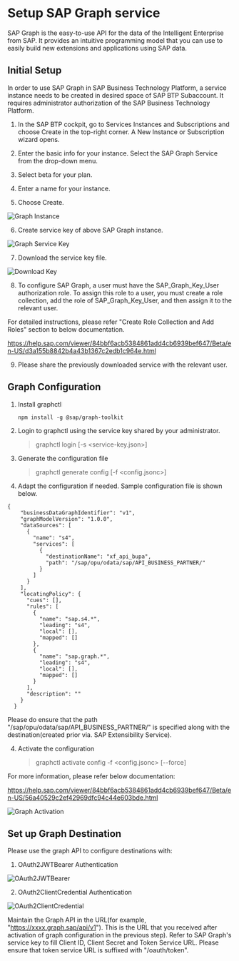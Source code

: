 # Setup SAP Graph service 

SAP Graph is the easy-to-use API for the data of the Intelligent Enterprise from SAP. It provides an intuitive programming model that you can use to easily build new extensions and applications using SAP data.

## Initial Setup

In order to use SAP Graph in SAP Business Technology Platform, a service instance needs to be created in desired space of SAP BTP Subaccount.
It requires administrator authorization of the SAP Business Technology Platform.

1. In the SAP BTP cockpit, go to Services Instances and Subscriptions and choose Create in the top-right corner. A New Instance or Subscription wizard opens.

2. Enter the basic info for your instance. Select the SAP Graph Service from the drop-down menu.

3. Select beta for your plan.

4. Enter a name for your instance.

5. Choose Create.

![Graph Instance](./images/graphInstance.png)

6. Create service key of above SAP Graph instance.

![Graph Service Key](./images/serviceKey.png)

7. Download the service key file.

![Download Key](./images/downloadKey.png)

8. To configure SAP Graph, a user must have the SAP_Graph_Key_User authorization role. To assign this role to a user, you must create a role collection, add the role of SAP_Graph_Key_User, and then assign it to the relevant user.

For detailed instructions, please refer "Create Role Collection and Add Roles" section to below documentation.

https://help.sap.com/viewer/84bbf6acb5384861add4cb6939bef647/Beta/en-US/d3a155b8842b4a43b1367c2edb1c964e.html

9. Please share the previously downloaded service with the relevant user.

## Graph Configuration

1. Install graphctl
    
    ` npm install -g @sap/graph-toolkit `

2. Login to graphctl using the service key shared by your administrator.

    > graphctl login [-s <service-key.json>]

3. Generate the configuration file

    > graphctl generate config [-f <config.jsonc>]

4. Adapt the configuration if needed. Sample configuration file is shown below.

```
{
    "businessDataGraphIdentifier": "v1",
    "graphModelVersion": "1.0.0",
    "dataSources": [
      {
        "name": "s4",
        "services": [
          {
            "destinationName": "xf_api_bupa",
            "path": "/sap/opu/odata/sap/API_BUSINESS_PARTNER/"
          }
        ]
      }
    ],
    "locatingPolicy": {
      "cues": [],
      "rules": [
        {
          "name": "sap.s4.*",
          "leading": "s4",
          "local": [],
          "mapped": []
        },
        {
          "name": "sap.graph.*",
          "leading": "s4",
          "local": [],
          "mapped": []
        }
      ],
      "description": ""
    }
  }
```
  Please do ensure that the path "/sap/opu/odata/sap/API_BUSINESS_PARTNER/" is specified along with the destination(created prior via. SAP Extensibility Service).

4. Activate the configuration

    > graphctl activate config -f <config.jsonc> [--force] 

For more information, please refer below documentation:

https://help.sap.com/viewer/84bbf6acb5384861add4cb6939bef647/Beta/en-US/56a40529c2ef42969dfc94c44e603bde.html

![Graph Activation](./images/graphActivation.png)

## Set up Graph Destination

Please use the graph API to configure destinations with:

1. OAuth2JWTBearer Authentication

![OAuth2JWTBearer](./images/OAuth2JWTBearerDestination.png)

2. OAuth2ClientCredential Authentication

![OAuth2ClientCredential](./images/OAuth2ClientCredentialDestination.png)

Maintain the Graph API in the URL(for example, "https://xxxx.graph.sap/api/v1"). This is the URL that you received after activation of graph configuration in the previous step). Refer to SAP Graph's service key to fill Client ID, Client Secret and Token Service URL. Please ensure that token service URL is suffixed with "/oauth/token". 
